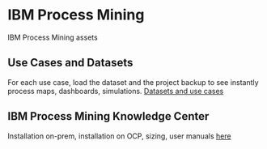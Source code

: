# IBM Process Mining
IBM Process Mining assets

## Use Cases and Datasets
For each use case, load the dataset and the project backup to see instantly process maps, dashboards, simulations.
[Datasets and use cases](https://github.com/IBM/processmining/tree/main/Datasets)

## IBM Process Mining Knowledge Center
Installation on-prem, installation on OCP, sizing, user manuals [here](https://www.ibm.com/support/knowledgecenter/en/cloudpaks_start/ibm-process-mining/landingpage.html)
